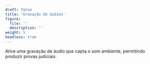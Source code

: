```yaml
---
draft: false
title: 'Gravação de áudios'
figure:
  file: ''
  description: ''
weight: 5
headless: true
---
```

Ative uma gravação de áudio que capta o som ambiente, permitindo produzir provas judiciais.
